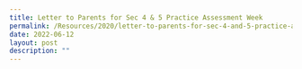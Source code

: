 ```yaml
---
title: Letter to Parents for Sec 4 & 5 Practice Assessment Week
permalink: /Resources/2020/letter-to-parents-for-sec-4-and-5-practice-assessment-week
date: 2022-06-12
layout: post
description: ""
---
```

